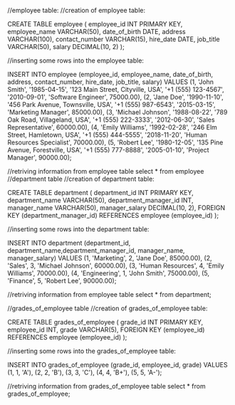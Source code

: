 //employee table:
//creation of employee table:

CREATE TABLE employee (
    employee_id INT PRIMARY KEY,
    employee_name VARCHAR(50),
    date_of_birth DATE,
    address VARCHAR(100),
    contact_number VARCHAR(15),
    hire_date DATE,
    job_title VARCHAR(50),
    salary DECIMAL(10, 2)
);

//inserting some rows into the employee table:

INSERT INTO employee (employee_id, employee_name, date_of_birth, address, contact_number, hire_date, job_title, salary)
VALUES
    (1, 'John Smith', '1985-04-15', '123 Main Street, Cityville, USA', '+1 (555) 123-4567', '2010-09-01', 'Software Engineer', 75000.00),
    (2, 'Jane Doe', '1990-11-10', '456 Park Avenue, Townsville, USA', '+1 (555) 987-6543', '2015-03-15', 'Marketing Manager', 85000.00),
    (3, 'Michael Johnson', '1988-08-22', '789 Oak Road, Villageland, USA', '+1 (555) 222-3333', '2012-06-30', 'Sales Representative', 60000.00),
    (4, 'Emily Williams', '1992-02-28', '246 Elm Street, Hamletown, USA', '+1 (555) 444-5555', '2018-11-20', 'Human Resources Specialist', 70000.00),
    (5, 'Robert Lee', '1980-12-05', '135 Pine Avenue, Forestville, USA', '+1 (555) 777-8888', '2005-01-10', 'Project Manager', 90000.00);

//retriving information from employee table
select * from employee
//department table
//creation of department table:

CREATE TABLE department (
    department_id INT PRIMARY KEY,
    department_name VARCHAR(50),
    department_manager_id INT,
    manager_name VARCHAR(50),
    manager_salary DECIMAL(10, 2),
    FOREIGN KEY (department_manager_id) REFERENCES employee (employee_id)
);

//inserting some rows into the department table:

INSERT INTO department (department_id, department_name,department_manager_id, manager_name, manager_salary) VALUES
    (1, 'Marketing', 2, 'Jane Doe', 85000.00),
    (2, 'Sales', 3, 'Michael Johnson', 60000.00),
    (3, 'Human Resources', 4, 'Emily Williams', 70000.00),
    (4, 'Engineering', 1, 'John Smith', 75000.00),
    (5, 'Finance', 5, 'Robert Lee', 90000.00);

//retriving information from employee table
select * from department;

//grades_of_employee table
//creation of grades_of_employee table:

CREATE TABLE grades_of_employee (
    grade_id INT PRIMARY KEY,
    employee_id INT,
    grade VARCHAR(5),
    FOREIGN KEY (employee_id) REFERENCES employee (employee_id)
);

//inserting some rows into the grades_of_employee table:

INSERT INTO grades_of_employee (grade_id, employee_id, grade)
VALUES
    (1, 1, 'A'),
    (2, 2, 'B'),
    (3, 3, 'C'),
    (4, 4, 'B+'),
    (5, 5, 'A-');

//retriving information from grades_of_employee table
select * from grades_of_employee;
